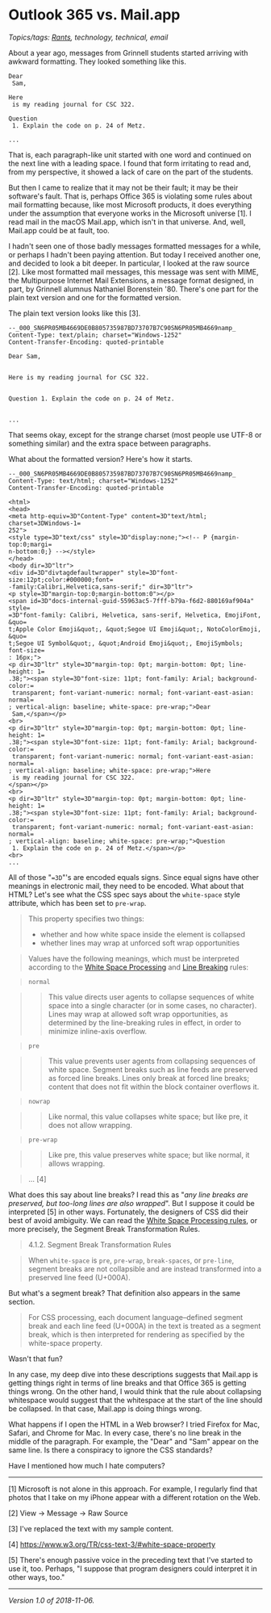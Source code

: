Outlook 365 vs. Mail.app
========================

*Topics/tags: [Rants](index-rants), technology, technical, email*

About a year ago, messages from Grinnell students started arriving
with awkward formatting.  They looked something like this.

    Dear
     Sam,

    Here
     is my reading journal for CSC 322.

    Question
     1. Explain the code on p. 24 of Metz.

    ...

That is, each paragraph-like unit started with one word and continued
on the next line with a leading space.  I found that form irritating to
read and, from my perspective, it showed a lack of care on the part of
the students.

But then I came to realize that it may not be their fault; it may be 
their software's fault.  That is, perhaps Office 365 is violating some
rules about mail formatting because, like most Microsoft products,
it does everything under the assumption that everyone works in the
Microsoft universe [1].  I read mail in the macOS Mail.app, which
isn't in that universe.  And, well, Mail.app could be at fault, too.

I hadn't seen one of those badly messages formatted messages for a while,
or perhaps I hadn't been paying attention.  But today I received another
one, and decided to look a bit deeper.  In particular, I looked at the
raw source [2].  Like most formatted mail messages, this message was
sent with MIME, the Multipurpose Internet Mail Extensions, a message
format designed, in part, by Grinnell alumnus Nathaniel Borenstein '80.
There's one part for the plain text version and one for the formatted
version.

The plain text version looks like this [3].

    --_000_SN6PR05MB4669DE0B805735987BD73707B7C90SN6PR05MB4669namp_
    Content-Type: text/plain; charset="Windows-1252"
    Content-Transfer-Encoding: quoted-printable

    Dear Sam,


    Here is my reading journal for CSC 322.


    Question 1. Explain the code on p. 24 of Metz.


    ...

That seems okay, except for the strange charset (most people use
UTF-8 or something similar) and the extra space between paragraphs.

What about the formatted version?  Here's how it starts.

    --_000_SN6PR05MB4669DE0B805735987BD73707B7C90SN6PR05MB4669namp_
    Content-Type: text/html; charset="Windows-1252"
    Content-Transfer-Encoding: quoted-printable

    <html>
    <head>
    <meta http-equiv=3D"Content-Type" content=3D"text/html; charset=3DWindows-1=
    252">
    <style type=3D"text/css" style=3D"display:none;"><!-- P {margin-top:0;margi=
    n-bottom:0;} --></style>
    </head>
    <body dir=3D"ltr">
    <div id=3D"divtagdefaultwrapper" style=3D"font-size:12pt;color:#000000;font=
    -family:Calibri,Helvetica,sans-serif;" dir=3D"ltr">
    <p style=3D"margin-top:0;margin-bottom:0"></p>
    <span id=3D"docs-internal-guid-55963ac5-7fff-b79a-f6d2-880169af904a" style=
    =3D"font-family: Calibri, Helvetica, sans-serif, Helvetica, EmojiFont, &quo=
    t;Apple Color Emoji&quot;, &quot;Segoe UI Emoji&quot;, NotoColorEmoji, &quo=
    t;Segoe UI Symbol&quot;, &quot;Android Emoji&quot;, EmojiSymbols; font-size=
    : 16px;">
    <p dir=3D"ltr" style=3D"margin-top: 0pt; margin-bottom: 0pt; line-height: 1=
    .38;"><span style=3D"font-size: 11pt; font-family: Arial; background-color:=
     transparent; font-variant-numeric: normal; font-variant-east-asian: normal=
    ; vertical-align: baseline; white-space: pre-wrap;">Dear
     Sam,</span></p>
    <br>
    <p dir=3D"ltr" style=3D"margin-top: 0pt; margin-bottom: 0pt; line-height: 1=
    .38;"><span style=3D"font-size: 11pt; font-family: Arial; background-color:=
     transparent; font-variant-numeric: normal; font-variant-east-asian: normal=
    ; vertical-align: baseline; white-space: pre-wrap;">Here
     is my reading journal for CSC 322.
    </span></p>
    <br>
    <p dir=3D"ltr" style=3D"margin-top: 0pt; margin-bottom: 0pt; line-height: 1=
    .38;"><span style=3D"font-size: 11pt; font-family: Arial; background-color:=
     transparent; font-variant-numeric: normal; font-variant-east-asian: normal=
    ; vertical-align: baseline; white-space: pre-wrap;">Question
     1. Explain the code on p. 24 of Metz.</span></p>
    <br>
    ...

All of those "`=3D`"'s are encoded equals signs.  Since equal signs have
other meanings in electronic mail, they need to be encoded.  What about
that HTML?  Let's see what the CSS spec says about the `white-space`
style attribute, which has been set to `pre-wrap`.

> This property specifies two things:
> * whether and how white space inside the element is collapsed
> * whether lines may wrap at unforced soft wrap opportunities 

> Values have the following meanings, which must be interpreted according to the [White Space Processing](https://www.w3.org/TR/css-text-3/#white-space-rules) and [Line Breaking](https://www.w3.org/TR/css-text-3/#line-breaking) rules:

> `normal`

> > This value directs user agents to collapse sequences of white space into a single character (or in some cases, no character). Lines may wrap at allowed soft wrap opportunities, as determined by the line-breaking rules in effect, in order to minimize inline-axis overflow. 

> `pre`

> > This value prevents user agents from collapsing sequences of white space. Segment breaks such as line feeds are preserved as forced line breaks. Lines only break at forced line breaks; content that does not fit within the block container overflows it. 

> `nowrap`

> > Like normal, this value collapses white space; but like pre, it does not allow wrapping. 

> `pre-wrap`

> > Like pre, this value preserves white space; but like normal, it allows wrapping. 

> ... [4]
 
What does this say about line breaks?  I read this as "_any line breaks are preserved, but too-long lines are also wrapped_".  But I suppose it could be
interpreted [5] in other ways.  Fortunately, the designers of CSS did their
best of avoid ambiguity.  We can read the [White Space Processing rules](https://www.w3.org/TR/css-text-3/#white-space-rules), or more precisely,
the Segment Break Transformation Rules.

> 4.1.2. Segment Break Transformation Rules

> When `white-space` is `pre`, `pre-wrap`, `break-spaces`, or `pre-line`, segment breaks are not collapsible and are instead transformed into a preserved line feed (U+000A).

But what's a segment break?  That definition also appears in the same
section.

>  For CSS processing, each document language–defined segment break and each line feed (U+000A) in the text is treated as a segment break, which is then interpreted for rendering as specified by the white-space property. 

Wasn't that fun?

In any case, my deep dive into these descriptions suggests that Mail.app
is getting things right in terms of line breaks and that Office 365 is 
getting things wrong.  On the other hand, I would think that the rule
about collapsing whitespace would suggest that the whitespace at the
start of the line should be collapsed.  In that case, Mail.app is doing
things wrong.

What happens if I open the HTML in a Web browser?  I tried Firefox for
Mac, Safari, and Chrome for Mac.  In every case, there's no line break
in the middle of the paragraph.  For example, the "Dear" and "Sam"
appear on the same line.  Is there a conspiracy to ignore the CSS standards?

Have I mentioned how much I hate computers?

---

[1] Microsoft is not alone in this approach.  For example, I regularly
find that photos that I take on my iPhone appear with a different rotation
on the Web.

[2] View -> Message -> Raw Source

[3] I've replaced the text with my sample content.

[4] <https://www.w3.org/TR/css-text-3/#white-space-property>

[5] There's enough passive voice in the preceding text that I've
started to use it, too.  Perhaps, "I suppose that program designers
could interpret it in other ways, too."

---

*Version 1.0 of 2018-11-06.*
